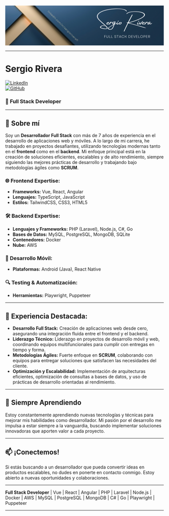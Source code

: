 ![Portada Sergio Rivera @sergioriverafl](https://github.com/sergioriverafl/sergioriverafl/blob/main/src/images/Sergio-Rivera-Blue-Gold-Elegant-Minimalist-LinkedIn-Banner.png)

---

# **Sergio Rivera**

[![LinkedIn](https://img.shields.io/badge/LinkedIn-Connect-blue?style=flat&logo=linkedin)](https://www.linkedin.com/in/sergioriverafl/)  
[![GitHub](https://img.shields.io/badge/GitHub-Follow-black?style=flat&logo=github)](https://github.com/sergioriveraflor)

### 🚀 **Full Stack Developer**

---

## 👋 **Sobre mí**

Soy un **Desarrollador Full Stack** con más de 7 años de experiencia en el desarrollo de aplicaciones web y móviles. A lo largo de mi carrera, he trabajado en proyectos desafiantes, utilizando tecnologías modernas tanto en el **frontend** como en el **backend**. Mi enfoque principal está en la creación de soluciones eficientes, escalables y de alto rendimiento, siempre siguiendo las mejores prácticas de desarrollo y trabajando bajo metodologías ágiles como **SCRUM**.

### 🌐 **Frontend Expertise:**
- **Frameworks:** Vue, React, Angular
- **Lenguajes:** TypeScript, JavaScript
- **Estilos:** TailwindCSS, CSS3, HTML5

### 🛠 **Backend Expertise:**
- **Lenguajes y Frameworks:** PHP (Laravel), Node.js, C#, Go
- **Bases de Datos:** MySQL, PostgreSQL, MongoDB, SQLite
- **Contenedores:** Docker
- **Nube:** AWS

### 📱 **Desarrollo Móvil:**
- **Plataformas:** Android (Java), React Native

### 🔍 **Testing & Automatización:**
- **Herramientas:** Playwright, Puppeteer

---

## 💼 **Experiencia Destacada:**

- **Desarrollo Full Stack:** Creación de aplicaciones web desde cero, asegurando una integración fluida entre el frontend y el backend.
- **Liderazgo Técnico:** Liderazgo en proyectos de desarrollo móvil y web, coordinando equipos multifuncionales para cumplir con entregas en tiempo y forma.
- **Metodologías Ágiles:** Fuerte enfoque en **SCRUM**, colaborando con equipos para entregar soluciones que satisfacen las necesidades del cliente.
- **Optimización y Escalabilidad:** Implementación de arquitecturas eficientes, optimización de consultas a bases de datos, y uso de prácticas de desarrollo orientadas al rendimiento.

---

## 🌱 **Siempre Aprendiendo**

Estoy constantemente aprendiendo nuevas tecnologías y técnicas para mejorar mis habilidades como desarrollador. Mi pasión por el desarrollo me impulsa a estar siempre a la vanguardia, buscando implementar soluciones innovadoras que aporten valor a cada proyecto.

---

## 📫 **¡Conectemos!**

Si estás buscando a un desarrollador que pueda convertir ideas en productos escalables, no dudes en ponerte en contacto conmigo. Estoy abierto a nuevas oportunidades y colaboraciones.

---

**Full Stack Developer** | Vue | React | Angular | PHP | Laravel | Node.js | Docker | AWS | MySQL | PostgreSQL | MongoDB | C# | Go | Playwright | Puppeteer

---
